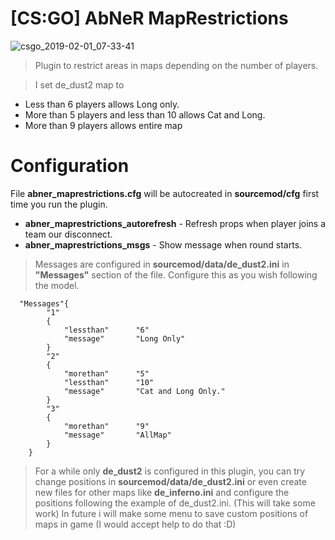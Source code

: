 # [CS:GO] AbNeR MapRestrictions
  ![csgo_2019-02-01_07-33-41](https://user-images.githubusercontent.com/14078661/52115131-0275ca80-25f5-11e9-903e-e3cb94bb8850.jpg)


  > Plugin to restrict areas in maps depending on the number of players.
  
> I set de_dust2 map to
  
 - Less than 6 players allows Long only.
 - More than 5 players and less than 10 allows Cat and Long.
 - More than 9 players allows entire map
 
# Configuration

File **abner_maprestrictions.cfg** will be autocreated in **sourcemod/cfg** first time you run the plugin.

- **abner_maprestrictions_autorefresh** - Refresh props when player joins a team our disconnect.
- **abner_maprestrictions_msgs** - Show message when round starts.

> Messages are configured in  **sourcemod/data/de_dust2.ini** in **"Messages"** section of the file. Configure this as you wish following the model.
 
``` 
  "Messages"{
		"1"
		{
			"lessthan"		"6"
			"message"		"Long Only"
		}
		"2"
		{
			"morethan"		"5"
			"lessthan"		"10"
			"message"		"Cat and Long Only."
		}
		"3"
		{
			"morethan"		"9"
			"message"		"AllMap"
		}
	}
 ``` 
 
 > For a while only **de_dust2** is configured in this plugin, you can try change positions in **sourcemod/data/de_dust2.ini** or even create new files for other maps like **de_inferno.ini** and configure the positions following the example of de_dust2.ini. (This will take some work)
 > In future i will make some menu to save custom positions of maps in game (I would accept help to do that :D)
 

